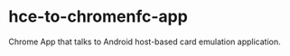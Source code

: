 hce-to-chromenfc-app
====================

Chrome App that talks to Android host-based card emulation application.
